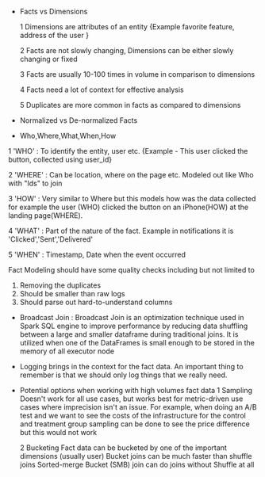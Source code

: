 - Facts vs Dimensions

  1 Dimensions are attributes of an entity {Example favorite feature, address of the user }
  
  2 Facts are not slowly changing, Dimensions can be either slowly changing or fixed 

  3 Facts are usually 10-100 times in volume in comparison to dimensions

  4 Facts need a lot of context for effective analysis

  5 Duplicates are more common in facts as compared to dimensions

- Normalized vs De-normalized Facts

- Who,Where,What,When,How

1 'WHO' : To identify the entity, user etc. {Example - This user clicked the button, collected using user_id}

2 'WHERE' : Can be location, where on the page etc. Modeled out like Who with "Ids" to join

3 'HOW' : Very similar to Where but this models how was the data collected for example the user (WHO) clicked the button on     an iPhone(HOW) at the landing page(WHERE).

4 'WHAT' : Part of the nature of the fact. Example in notifications it is 'Clicked','Sent','Delivered'

5 'WHEN' : Timestamp, Date when the event occurred 

Fact Modeling should have some quality checks including but not limited to 
1) Removing the duplicates
2) Should be smaller than raw logs
3) Should parse out hard-to-understand columns

- Broadcast Join : Broadcast Join is an optimization technique used in Spark SQL engine to improve performance by reducing data shuffling between a large and smaller dataframe during traditional joins. It is utilized when one of the DataFrames is small enough to be stored in the memory of all executor node

- Logging brings in the context for the fact data. An important thing to remember is that we should only log things that we
  really need.

- Potential options when working with high volumes fact data
  1 Sampling
  Doesn't work for all use cases, but works best for metric-driven use cases where imprecision isn't an issue.
  For example, when doing an A/B test and we want to see the costs of the infrastructure for the control and treatment group
  sampling can be done to see the price difference but this would not work 
  
  2 Bucketing
  Fact data can be bucketed by one of the important dimensions (usually user)
  Bucket joins can be much faster than shuffle joins
  Sorted-merge Bucket (SMB) join can do joins without Shuffle at all  
